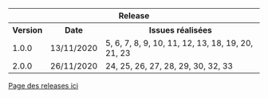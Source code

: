 <table>
    <thead>
        <tr>
            <th colspan="3">Release</th>
        </tr>
    </thead>
    <tbody>
        <tr>
            <th>Version</th>
            <th>Date</th>
            <th>Issues réalisées</th>
        </tr>
        <tr>
            <td>1.0.0</td>
            <td>13/11/2020</td>
            <td>5, 6, 7, 8, 9, 10, 11, 12, 13, 18, 19, 20, 21, 23</td>
        </tr>
            <tr>
            <td>2.0.0</td>
            <td>26/11/2020</td>
            <td>24, 25, 26, 27, 28, 29, 30, 32, 33</td>
        </tr>
    </tbody>
</table>

<a href="https://ndeguillaume.github.io">Page des releases ici</a>